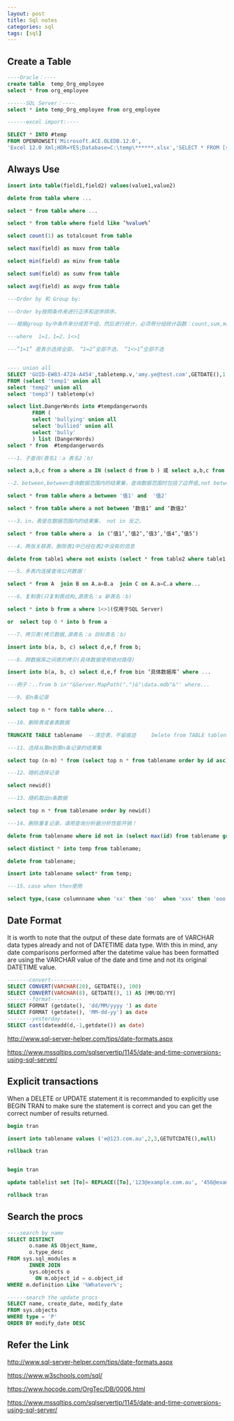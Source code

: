 ```yaml
---
layout: post
title: Sql notes
categories: sql
tags: [sql]
---
```


## Create a Table

``` sql
----Oracle：----
create table  temp_Org_employee  
select * from org_employee 

------SQL Server：----
select * into temp_Org_employee from org_employee

------excel import:----

SELECT * INTO #temp
FROM OPENROWSET('Microsoft.ACE.OLEDB.12.0',
'Excel 12.0 Xml;HDR=YES;Database=C:\temp\******.xlsx','SELECT * FROM [sheet1$]');

``` 
## Always Use
```sql
insert into table(field1,field2) values(value1,value2)

delete from table where ...

select * from table where ...

select * from table where field like ’%value%’    

select count(1) as totalcount from table

select max(field) as maxv from table

select min(field) as minv from table

select sum(field) as sumv from table

select avg(field) as avgv from table

---Order by 和 Group by:

---Order by按照条件来进行正序和逆序排序。

---根据group by中条件来分成若干组，然后进行统计，必须带分组统计函数：count,sum,max,min,avg等。

---where  1=1，1=2，1<>1

---“1=1” 是表示选择全部， “1=2”全部不选， “1<>1”全部不选


---- union all 
SELECT 'GUID-EW83-4724-A454',tabletemp.v,'amy.ye@test.com',GETDATE(),1
FROM (select 'temp1' union all 
select 'temp2' union all 
select 'temp3') tabletemp(v)

select list.DangerWords into #tempdangerwords
		FROM (
		select 'bullying' union all 
		select 'bullied' union all
		select 'bully'
		) list (DangerWords)	
select * from  #tempdangerwords
```
```sql
---1、子查询(表名1：a 表名2：b)

select a,b,c from a where a IN (select d from b ) 或 select a,b,c from a where a IN (...)

--2、between,between查询数据范围内的结果集，查询数据范围时包括了边界值,not between不在数据范围内的结果集。

select * from table where a between '值1' and  '值2'

select * from table where a not between ‘数值1‘ and ‘数值2’

---3、in，表是在数据范围内的结果集， not in 反之。

select * from table where a  in (‘值1’,’值2’,’值3’,’值4’,’值5’)

---4、两张关联表，删除表1中已经在表2中没有的信息

delete from table1 where not exists (select * from table2 where table1.field1=table2.field1 )

---5、多表内连接查询公共数据：

select * from A  join B on A.a=B.a  join C on A.a=C.a where...

---6、复制表(只复制表结构,源表名：a 新表名：b)

select * into b from a where 1<>1(仅用于SQL Server)

or  select top 0 * into b from a

---7、拷贝表(拷贝数据,源表名：a 目标表名：b) 

insert into b(a, b, c) select d,e,f from b;

---8、跨数据库之间表的拷贝(具体数据使用绝对路径) 

insert into b(a, b, c) select d,e,f from bin ‘具体数据库’ where ...

---例子：..from b in'"&Server.MapPath(".")&"\data.mdb"&"' where...

---9、前n条记录

select top n * form table where...

---10、删除表或者表数据

TRUNCATE TABLE tablename  --清空表，不留痕迹     Delete from TABLE tablename  --仅仅删除数据       drop tabel tablename --删除表，包括表结构

---11、选择从第m到第n条记录的结果集

select top (n-m) * from (select top n * from tablename order by id asc)  table order by id desc

---12、随机选择记录

select newid()

---13、随机取出n条数据

select top n * from tablename order by newid()

---14、删除重复记录，请用查询分析器分析性能开销！

delete from tablename where id not in (select max(id) from tablename group by column1,column2,column3...)

select distinct * into temp from tablename;

delete from tablename;

insert into tablename select* from temp;

---15、case when then使用

select type,(case columnname when 'xx' then 'oo'  when 'xxx' then 'ooo' else 'over' end) FROM tablename
```
## Date Format
It is worth to note that the output of these date formats are of VARCHAR data types already and not of DATETIME data type.  With this in mind, any date comparisons performed after the datetime value has been formatted are using the VARCHAR value of the date and time and not its original DATETIME value.
```sql
-------convert----------
SELECT CONVERT(VARCHAR(20), GETDATE(), 100)
SELECT CONVERT(VARCHAR(8), GETDATE(), 1) AS [MM/DD/YY]
--------format----------
SELECT FORMAT (getdate(), 'dd/MM/yyyy ') as date
SELECT FORMAT (getdate(), 'MM-dd-yy') as date
--------yesterday-------
SELECT cast(dateadd(d,-1,getdate()) as date)
```
<http://www.sql-server-helper.com/tips/date-formats.aspx>

<https://www.mssqltips.com/sqlservertip/1145/date-and-time-conversions-using-sql-server/>
## Explicit transactions

When a DELETE or UPDATE statement it is recommanded to explicitly use BEGIN TRAN to make sure the statement is correct and you can get the correct number of results returned.

``` sql
begin tran

insert into tablename values ('e@123.com.au',2,3,GETUTCDATE(),null)

rollback tran


begin tran

update tablelist set [To]= REPLACE([To],'123@example.com.au', '456@example.com.au') where (AreaCode LIKE 'W%')

rollback tran
```
## Search the procs
``` sql
----search by name
SELECT DISTINCT
       o.name AS Object_Name,
       o.type_desc
FROM sys.sql_modules m
       INNER JOIN
       sys.objects o
         ON m.object_id = o.object_id
WHERE m.definition Like '%Whatever%';

------search the update procs
SELECT name, create_date, modify_date 
FROM sys.objects
WHERE type = 'P'
ORDER BY modify_date DESC
```

## Refer the Link
<http://www.sql-server-helper.com/tips/date-formats.aspx>

<https://www.w3schools.com/sql/>

<https://www.hocode.com/OrgTec/DB/0006.html>

<https://www.mssqltips.com/sqlservertip/1145/date-and-time-conversions-using-sql-server/>